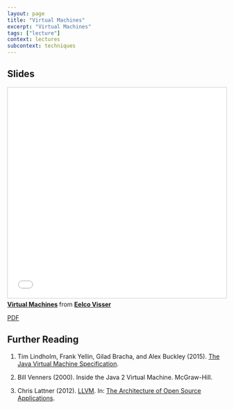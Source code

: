 ```yaml
---
layout: page
title: "Virtual Machines"
excerpt: "Virtual Machines"
tags: ["lecture"]
context: lectures
subcontext: techniques
---
```


## Slides

<iframe src="//www.slideshare.net/slideshow/embed_code/key/FI2GZn8ZESBQks" width="595" height="485" frameborder="0" marginwidth="0" marginheight="0" scrolling="no" style="border:1px solid #CCC; border-width:1px; margin-bottom:5px; max-width: 100%;" allowfullscreen> </iframe> <div style="margin-bottom:5px"> <strong> <a href="//www.slideshare.net/eelcovisser/virtual-machines-69505722" title="Virtual Machines" target="_blank">Virtual Machines</a> </strong> from <strong><a target="_blank" href="//www.slideshare.net/eelcovisser">Eelco Visser</a></strong> </div>

[PDF](https://github.com/TUDelft-IN4303-2016/lectures/blob/master/10-code-generation/Virtual%20Machines.pdf)

## Further Reading

1.  Tim Lindholm, Frank Yellin, Gilad Bracha, and Alex Buckley (2015). [The Java Virtual Machine Specification](http://docs.oracle.com/javase/specs/jvms/se8/html/index.html).

2.  Bill Venners (2000). Inside the Java 2 Virtual Machine. McGraw-Hill.

3.  Chris Lattner (2012). [LLVM](http://www.aosabook.org/en/llvm.html). In: [The Architecture of Open Source Applications](http://aosabook.org/en/index.html).
